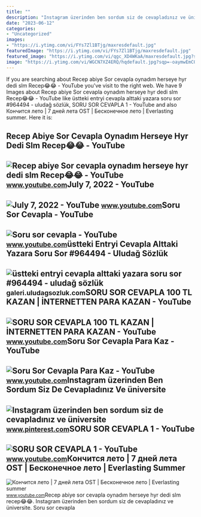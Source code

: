 ```yaml
---
title: ""
description: "Instagram üzerinden ben sordum siz de cevapladınız ve üniversite"
date: "2023-06-12"
categories:
- "Uncategorized"
images:
- "https://i.ytimg.com/vi/FYs7Zl1BTjg/maxresdefault.jpg"
featuredImage: "https://i.ytimg.com/vi/FYs7Zl1BTjg/maxresdefault.jpg"
featured_image: "https://i.ytimg.com/vi/qgc_XD4WKaA/maxresdefault.jpg?sqp=-oaymwEmCIAKENAF8quKqQMa8AEB-AHiAYAC4AOKAgwIABABGGUgXCg2MA8=&amp;rs=AOn4CLCeQeKx3YNQbw4MbUMGj3c6Sxowyw"
image: "https://i.ytimg.com/vi/WGCN7XZ4ERQ/hqdefault.jpg?sqp=-oaymwEmCOADEOgC8quKqQMa8AEB-AHIAYAC6AKKAgwIABABGGUgWShQMA8=&amp;rs=AOn4CLD75-vVb6qnGIv2LW_4JrAeUQCMYA"
---
```


If you are searching about Recep abiye Sor cevapla oynadım herseye hyr dedi slm Recep😂😂 - YouTube you've visit to the right web. We have 9 Images about Recep abiye Sor cevapla oynadım herseye hyr dedi slm Recep😂😂 - YouTube like üstteki entryi cevapla alttaki yazara soru sor #964494 - uludağ sözlük, SORU SOR CEVAPLA 1 - YouTube and also Кончится лето | 7 дней лета OST | Бесконечное лето | Everlasting summer. Here it is:

Recep Abiye Sor Cevapla Oynadım Herseye Hyr Dedi Slm Recep😂😂 - YouTube
----------------------------------------------------------------------

 ![Recep abiye Sor cevapla oynadım herseye hyr dedi slm Recep😂😂 - YouTube](https://i.ytimg.com/vi/qgc_XD4WKaA/maxresdefault.jpg?sqp=-oaymwEmCIAKENAF8quKqQMa8AEB-AHiAYAC4AOKAgwIABABGGUgXCg2MA8=&rs=AOn4CLCeQeKx3YNQbw4MbUMGj3c6Sxowyw) <small>www.youtube.com</small>July 7, 2022 - YouTube
----------------------

 ![July 7, 2022 - YouTube](https://i.ytimg.com/vi/EmnGMIJCpnY/maxres2.jpg?sqp=-oaymwEoCIAKENAF8quKqQMcGADwAQH4AZQDgALQBYoCDAgAEAEYfyAmKBwwDw==&rs=AOn4CLDP-kSHrFjtubbdVwtR_Qb5r_fcyA) <small>www.youtube.com</small>Soru Sor Cevapla - YouTube
--------------------------

 ![Soru sor cevapla - YouTube](https://i.ytimg.com/vi/WGCN7XZ4ERQ/hqdefault.jpg?sqp=-oaymwEmCOADEOgC8quKqQMa8AEB-AHIAYAC6AKKAgwIABABGGUgWShQMA8=&rs=AOn4CLD75-vVb6qnGIv2LW_4JrAeUQCMYA) <small>www.youtube.com</small>üstteki Entryi Cevapla Alttaki Yazara Soru Sor #964494 - Uludağ Sözlük
----------------------------------------------------------------------

 ![üstteki entryi cevapla alttaki yazara soru sor #964494 - uludağ sözlük](https://galeri12.uludagsozluk.com/513/ustteki-entryi-cevapla-alttaki-yazara-soru-sor_964494.jpg) <small>galeri.uludagsozluk.com</small>SORU SOR CEVAPLA 100 TL KAZAN | İNTERNETTEN PARA KAZAN - YouTube
----------------------------------------------------------------

 ![SORU SOR CEVAPLA 100 TL KAZAN | İNTERNETTEN PARA KAZAN - YouTube](https://i.ytimg.com/vi/FYs7Zl1BTjg/maxresdefault.jpg) <small>www.youtube.com</small>Soru Sor Cevapla Para Kaz - YouTube
-----------------------------------

 ![Soru Sor Cevapla Para Kaz - YouTube](https://i.ytimg.com/vi/XTca6Pwed9U/maxresdefault.jpg) <small>www.youtube.com</small>Instagram üzerinden Ben Sordum Siz De Cevapladınız Ve üniversite
----------------------------------------------------------------

 ![Instagram üzerinden ben sordum siz de cevapladınız ve üniversite](https://i.pinimg.com/originals/0a/7b/19/0a7b1934190008240cd0a5b71d4741dd.jpg) <small>www.pinterest.com</small>SORU SOR CEVAPLA 1 - YouTube
----------------------------

 ![SORU SOR CEVAPLA 1 - YouTube](https://i.ytimg.com/vi/u5xDDw4d4m8/maxresdefault.jpg) <small>www.youtube.com</small>Кончится лето | 7 дней лета OST | Бесконечное лето | Everlasting Summer
-----------------------------------------------------------------------

 ![Кончится лето | 7 дней лета OST | Бесконечное лето | Everlasting summer](https://i.ytimg.com/vi/CICd7r_fCyA/maxresdefault.jpg) <small>www.youtube.com</small>Recep abiye sor cevapla oynadım herseye hyr dedi slm recep😂😂. Instagram üzerinden ben sordum siz de cevapladınız ve üniversite. Soru sor cevapla
